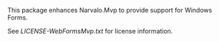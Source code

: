 ﻿
This package enhances Narvalo.Mvp to provide support for Windows Forms.

See _LICENSE-WebFormsMvp.txt_ for license information.
